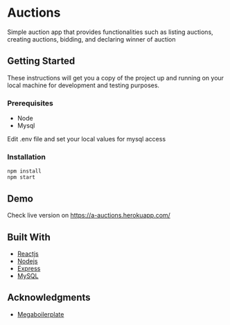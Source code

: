 # Auctions

Simple auction app that provides functionalities such as listing auctions, creating auctions, bidding, and declaring winner of auction

## Getting Started

These instructions will get you a copy of the project up and running on your local machine for development and testing purposes.

### Prerequisites

- Node
- Mysql

Edit .env file and set your local values for mysql access

### Installation


```
npm install
npm start
```

## Demo


Check live version on https://a-auctions.herokuapp.com/

## Built With

* [Reactjs](https://reactjs.org/)
* [Nodejs](https://nodejs.org/en/)
* [Express](https://expressjs.com/)
* [MySQL](https://www.mysql.com/)

## Acknowledgments


* [Megaboilerplate](http://megaboilerplate.com/)